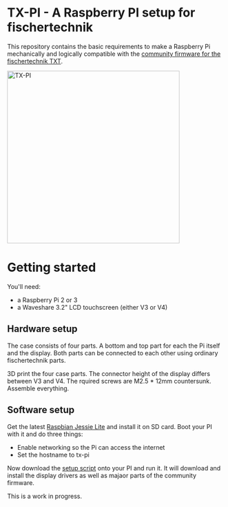 # TX-PI - A Raspberry PI setup for fischertechnik

This repository contains the basic requirements to make a Raspberry Pi
mechanically and logically compatible with the [community firmware
for the fischertechnik TXT](http://cfw.ftcommunity.de/).

<img src="https://raw.githubusercontent.com/harbaum/tx-pi/master/images/display32_1.jpg" alt="TX-PI" width="400" style="width: 400px;"/>

# Getting started

You'll need:

  - a Raspberry Pi 2 or 3
  - a Waveshare 3.2" LCD touchscreen (either V3 or V4)

## Hardware setup

The case consists of four parts. A bottom and top part for each the
Pi itself and the display. Both parts can be connected to each other
using ordinary fischertechnik parts.

3D print the four case parts. The connector height of the display
differs between V3 and V4. The rquired screws are M2.5 * 12mm
countersunk. Assemble everything.

## Software setup

Get the latest [Raspbian Jessie Lite](https://www.raspberrypi.org/downloads/raspbian/) and install it on SD card. Boot your PI with it and do three things:

  - Enable networking so the Pi can access the internet
  - Set the hostname to tx-pi

Now download the [setup script](https://raw.githubusercontent.com/harbaum/tx-pi/master/setup/tx-pi-setup.sh) onto your PI and run it. It will
download and install the display drivers as well as majaor parts of
the community firmware.

This is a work in progress.
